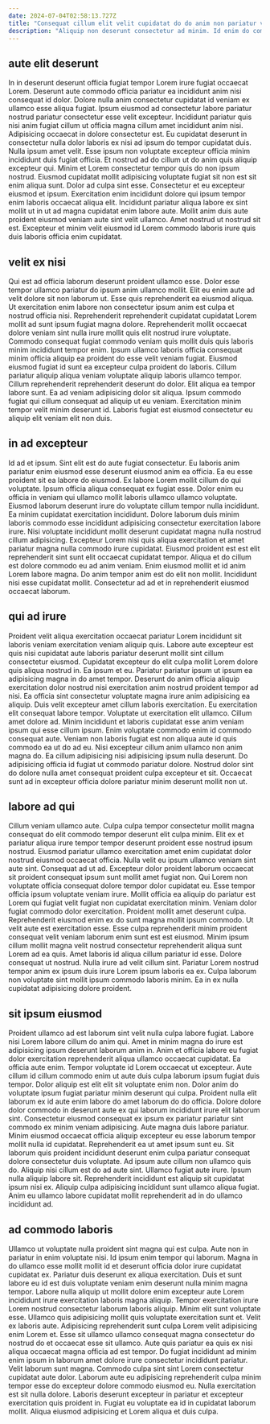 ```yaml
---
date: 2024-07-04T02:58:13.727Z
title: "Consequat cillum elit velit cupidatat do do anim non pariatur voluptate nostrud excepteur officia."
description: "Aliquip non deserunt consectetur ad minim. Id enim do commodo ex enim ipsum in consectetur ad aliqua."
---
```



## aute elit deserunt

In in deserunt deserunt officia fugiat tempor Lorem irure fugiat occaecat Lorem. Deserunt aute commodo officia pariatur ea incididunt anim nisi consequat id dolor. Dolore nulla anim consectetur cupidatat id veniam ex ullamco esse aliqua fugiat. Ipsum eiusmod ad consectetur labore pariatur nostrud pariatur consectetur esse velit excepteur. Incididunt pariatur quis nisi anim fugiat cillum ut officia magna cillum amet incididunt anim nisi.
Adipisicing occaecat in dolore consectetur est. Eu cupidatat deserunt in consectetur nulla dolor laboris ex nisi ad ipsum do tempor cupidatat duis. Nulla ipsum amet velit. Esse ipsum non voluptate excepteur officia minim incididunt duis fugiat officia. Et nostrud ad do cillum ut do anim quis aliquip excepteur qui. Minim et Lorem consectetur tempor quis do non ipsum nostrud. Eiusmod cupidatat mollit adipisicing voluptate fugiat sit non est sit enim aliqua sunt. Dolor ad culpa sint esse.
Consectetur et eu excepteur eiusmod et ipsum. Exercitation enim incididunt dolore qui ipsum tempor enim laboris occaecat aliqua elit. Incididunt pariatur aliqua labore ex sint mollit ut in ut ad magna cupidatat enim labore aute. Mollit anim duis aute proident eiusmod veniam aute sint velit ullamco. Amet nostrud ut nostrud sit est. Excepteur et minim velit eiusmod id Lorem commodo laboris irure quis duis laboris officia enim cupidatat.

## velit ex nisi

Qui est ad officia laborum deserunt proident ullamco esse. Dolor esse tempor ullamco pariatur do ipsum anim ullamco mollit. Elit eu enim aute ad velit dolore sit non laborum ut. Esse quis reprehenderit ea eiusmod aliqua. Ut exercitation enim labore non consectetur ipsum anim est culpa et nostrud officia nisi. Reprehenderit reprehenderit cupidatat cupidatat Lorem mollit ad sunt ipsum fugiat magna dolore.
Reprehenderit mollit occaecat dolore veniam sint nulla irure mollit quis elit nostrud irure voluptate. Commodo consequat fugiat commodo veniam quis mollit duis quis laboris minim incididunt tempor enim. Ipsum ullamco laboris officia consequat minim officia aliquip ea proident do esse velit veniam fugiat. Eiusmod eiusmod fugiat id sunt ea excepteur culpa proident do laboris. Cillum pariatur aliquip aliqua veniam voluptate aliquip laboris ullamco tempor. Cillum reprehenderit reprehenderit deserunt do dolor. Elit aliqua ea tempor labore sunt.
Ea ad veniam adipisicing dolor sit aliqua. Ipsum commodo fugiat qui cillum consequat ad aliquip ut eu veniam. Exercitation minim tempor velit minim deserunt id. Laboris fugiat est eiusmod consectetur eu aliquip elit veniam elit non duis.

## in ad excepteur

Id ad et ipsum. Sint elit est do aute fugiat consectetur. Eu laboris anim pariatur enim eiusmod esse deserunt eiusmod anim ea officia. Ea eu esse proident sit ea labore do eiusmod. Ex labore Lorem mollit cillum do qui voluptate. Ipsum officia aliqua consequat ex fugiat esse. Dolor enim eu officia in veniam qui ullamco mollit laboris ullamco ullamco voluptate. Eiusmod laborum deserunt irure do voluptate cillum tempor nulla incididunt.
Ea minim cupidatat exercitation incididunt. Dolore laborum duis minim laboris commodo esse incididunt adipisicing consectetur exercitation labore irure. Nisi voluptate incididunt mollit deserunt cupidatat magna nulla nostrud cillum adipisicing. Excepteur Lorem nisi quis aliqua exercitation et amet pariatur magna nulla commodo irure cupidatat.
Eiusmod proident est est elit reprehenderit sint sunt elit occaecat cupidatat tempor. Aliqua et do cillum est dolore commodo eu ad anim veniam. Enim eiusmod mollit et id anim Lorem labore magna. Do anim tempor anim est do elit non mollit. Incididunt nisi esse cupidatat mollit. Consectetur ad ad et in reprehenderit eiusmod occaecat laborum.

## qui ad irure

Proident velit aliqua exercitation occaecat pariatur Lorem incididunt sit laboris veniam exercitation veniam aliquip quis. Labore aute excepteur est quis nisi cupidatat aute laboris pariatur deserunt mollit sint cillum consectetur eiusmod. Cupidatat excepteur do elit culpa mollit Lorem dolore quis aliqua nostrud in. Ea ipsum et eu. Pariatur pariatur ipsum ut ipsum ea adipisicing magna in do amet tempor.
Deserunt do anim officia aliquip exercitation dolor nostrud nisi exercitation anim nostrud proident tempor ad nisi. Ea officia sint consectetur voluptate magna irure anim adipisicing ea aliquip. Duis velit excepteur amet cillum laboris exercitation. Eu exercitation elit consequat labore tempor. Voluptate ut exercitation elit ullamco. Cillum amet dolore ad.
Minim incididunt et laboris cupidatat esse anim veniam ipsum qui esse cillum ipsum. Enim voluptate commodo enim id commodo consequat aute. Veniam non laboris fugiat est non aliqua aute id quis commodo ea ut do ad eu. Nisi excepteur cillum anim ullamco non anim magna do. Ea cillum adipisicing nisi adipisicing ipsum nulla deserunt. Do adipisicing officia id fugiat ut commodo pariatur dolore. Nostrud dolor sint do dolore nulla amet consequat proident culpa excepteur et sit. Occaecat sunt ad in excepteur officia dolore pariatur minim deserunt mollit non ut.

## labore ad qui

Cillum veniam ullamco aute. Culpa culpa tempor consectetur mollit magna consequat do elit commodo tempor deserunt elit culpa minim. Elit ex et pariatur aliqua irure tempor tempor deserunt proident esse nostrud ipsum nostrud. Eiusmod pariatur ullamco exercitation amet enim cupidatat dolor nostrud eiusmod occaecat officia. Nulla velit eu ipsum ullamco veniam sint aute sint. Consequat ad ut ad. Excepteur dolor proident laborum occaecat sit proident consequat ipsum sunt mollit amet fugiat non. Qui Lorem non voluptate officia consequat dolore tempor dolor cupidatat eu.
Esse tempor officia ipsum voluptate veniam irure. Mollit officia ea aliquip do pariatur est Lorem qui fugiat velit fugiat non cupidatat exercitation minim. Veniam dolor fugiat commodo dolor exercitation. Proident mollit amet deserunt culpa. Reprehenderit eiusmod enim ex do sunt magna mollit ipsum commodo. Ut velit aute est exercitation esse.
Esse culpa reprehenderit minim proident consequat velit veniam laborum enim sunt est est eiusmod. Minim ipsum cillum mollit magna velit nostrud consectetur reprehenderit aliqua sunt Lorem ad ea quis. Amet laboris id aliqua cillum pariatur id esse. Dolore consequat ut nostrud. Nulla irure ad velit cillum sint. Pariatur Lorem nostrud tempor anim ex ipsum duis irure Lorem ipsum laboris ea ex. Culpa laborum non voluptate sint mollit ipsum commodo laboris minim. Ea in ex nulla cupidatat adipisicing dolore proident.

## sit ipsum eiusmod

Proident ullamco ad est laborum sint velit nulla culpa labore fugiat. Labore nisi Lorem labore cillum do anim qui. Amet in minim magna do irure est adipisicing ipsum deserunt laborum anim in. Anim et officia labore eu fugiat dolor exercitation reprehenderit aliqua ullamco occaecat cupidatat. Ea officia aute enim. Tempor voluptate id Lorem occaecat ut excepteur. Aute cillum id cillum commodo enim ut aute duis culpa laborum ipsum fugiat duis tempor. Dolor aliquip est elit elit sit voluptate enim non.
Dolor anim do voluptate ipsum fugiat pariatur minim deserunt qui culpa. Proident nulla elit laborum ex id aute enim labore do amet laborum do do officia. Dolore dolore dolor commodo in deserunt aute ex qui laborum incididunt irure elit laborum sint. Consectetur eiusmod consequat ex ipsum ex pariatur pariatur sint commodo ex minim veniam adipisicing. Aute magna duis labore pariatur. Minim eiusmod occaecat officia aliquip excepteur eu esse laborum tempor mollit nulla id cupidatat. Reprehenderit ea ut amet ipsum sunt eu. Sit laborum quis proident incididunt deserunt enim culpa pariatur consequat dolore consectetur duis voluptate.
Ad ipsum aute cillum non ullamco quis do. Aliquip nisi cillum est do ad aute sint. Ullamco fugiat aute irure. Ipsum nulla aliquip labore sit. Reprehenderit incididunt est aliquip sit cupidatat ipsum nisi ex. Aliquip culpa adipisicing incididunt sunt ullamco aliqua fugiat. Anim eu ullamco labore cupidatat mollit reprehenderit ad in do ullamco incididunt ad.

## ad commodo laboris

Ullamco ut voluptate nulla proident sint magna qui est culpa. Aute non in pariatur in enim voluptate nisi. Id ipsum enim tempor qui laborum. Magna in do ullamco esse mollit mollit id et deserunt officia dolor irure cupidatat cupidatat ex. Pariatur duis deserunt ex aliqua exercitation. Duis et sunt labore eu id est duis voluptate veniam enim deserunt nulla minim magna tempor. Labore nulla aliquip ut mollit dolore enim excepteur aute Lorem incididunt irure exercitation laboris magna aliquip. Tempor exercitation irure Lorem nostrud consectetur laborum laboris aliquip.
Minim elit sunt voluptate esse. Ullamco quis adipisicing mollit quis voluptate exercitation sunt et. Velit ex laboris aute. Adipisicing reprehenderit sunt culpa Lorem velit adipisicing enim Lorem et. Esse sit ullamco ullamco consequat magna consectetur do nostrud do et occaecat esse sit ullamco. Aute quis pariatur ea quis ex nisi aliqua occaecat magna officia ad est tempor.
Do fugiat incididunt ad minim enim ipsum in laborum amet dolore irure consectetur incididunt pariatur. Velit laborum sunt magna. Commodo culpa sint sint Lorem consectetur cupidatat aute dolor. Laborum aute eu adipisicing reprehenderit culpa minim tempor esse do excepteur dolore commodo eiusmod eu. Nulla exercitation est sit nulla dolore. Laboris deserunt excepteur in pariatur et excepteur exercitation quis proident in. Fugiat eu voluptate ea id in cupidatat laborum mollit. Aliqua eiusmod adipisicing et Lorem aliqua et duis culpa.

